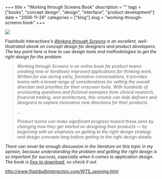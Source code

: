 +++
title = "Working through Screens Book"
description = ""
tags = ["books", "concept design", "design", "interface", "product development"]
date = "2008-11-26"
categories = ["blog"]
slug = "working-through-screens-book"
+++



  <div class="notebook-screenshot"><a href="http://www.flashbulbinteraction.com/WTS_opening.html"><img src="http://media.konigi.com/notebook/flashbulb-working-screens.jpg" class="notebook-image" /></a></div><p>Flashbulb Interactions's <a href="http://www.flashbulbinteraction.com/WTS_opening.html"><i>Working through Screens</a></a> is an excellent, well-illustrated ebook on concept design for designers and product developers. The key point here is how to use design tools and methodologies to get the right design for the problem. </p>
<blockquote><p>Working through Screens is an online book for product teams creating new or iteratively improved applications for thinking work. Written for use during early, formative conversations, it provides teams with a broad range of considerations for setting the overall direction and priorities for their onscreen tools. With hundreds of envisioning questions and fictional examples from clinical research, financial trading, and architecture, this volume can help definers and designers to explore innovative new directions for their products.</p>
<p>...</p>
<p>Product teams can make significant progress toward these aims by changing how they get started on designing their products — by beginning with an emphasis on getting to the right design strategy and design concepts long before getting to the right design details.</p></blockquote>
<p>There can never be enough discussion in the literature on this topic in my opinion, because understanding the problem and getting the right design is so important for success, especially when it comes to application design. The book is <a href="http://www.flashbulbinteraction.com/WTS_opening.html">free to download</a>, so check it out.</p>
    
  <a href="http://www.flashbulbinteraction.com/WTS_opening.html">http://www.flashbulbinteraction.com/WTS_opening.html</a>
